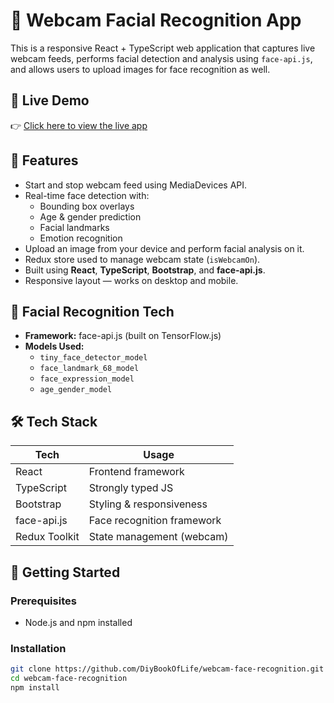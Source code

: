 # 🎥 Webcam Facial Recognition App

This is a responsive React + TypeScript web application that captures live webcam feeds, performs facial detection and analysis using `face-api.js`, and allows users to upload images for face recognition as well.

## 🔗 Live Demo

👉 [Click here to view the live app](https://webcam-face-recognition-wine.vercel.app)

## 📸 Features

- Start and stop webcam feed using MediaDevices API.
- Real-time face detection with:
  - Bounding box overlays
  - Age & gender prediction
  - Facial landmarks
  - Emotion recognition
- Upload an image from your device and perform facial analysis on it.
- Redux store used to manage webcam state (`isWebcamOn`).
- Built using **React**, **TypeScript**, **Bootstrap**, and **face-api.js**.
- Responsive layout — works on desktop and mobile.

## 🧠 Facial Recognition Tech

- **Framework:** face-api.js (built on TensorFlow.js)
- **Models Used:**
  - `tiny_face_detector_model`
  - `face_landmark_68_model`
  - `face_expression_model`
  - `age_gender_model`

## 🛠 Tech Stack

| Tech           | Usage                        |
|----------------|------------------------------|
| React          | Frontend framework           |
| TypeScript     | Strongly typed JS            |
| Bootstrap      | Styling & responsiveness     |
| face-api.js    | Face recognition framework   |
| Redux Toolkit  | State management (webcam)    |

## 🚀 Getting Started

### Prerequisites
- Node.js and npm installed

### Installation

```bash
git clone https://github.com/DiyBookOfLife/webcam-face-recognition.git
cd webcam-face-recognition
npm install

